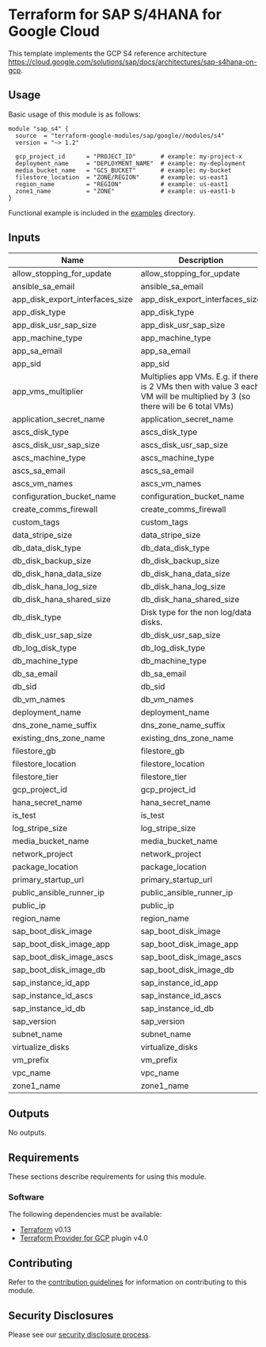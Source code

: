 # Terraform for SAP S/4HANA for Google Cloud

This template implements the GCP S4 reference architecture
https://cloud.google.com/solutions/sap/docs/architectures/sap-s4hana-on-gcp.

## Usage

Basic usage of this module is as follows:

```hcl
module "sap_s4" {
  source  = "terraform-google-modules/sap/google//modules/s4"
  version = "~> 1.2"

  gcp_project_id      = "PROJECT_ID"       # example: my-project-x
  deployment_name     = "DEPLOYMENT_NAME"  # example: my-deployment
  media_bucket_name   = "GCS_BUCKET"       # example: my-bucket
  filestore_location  = "ZONE/REGION"      # example: us-east1
  region_name         = "REGION"           # example: us-east1
  zone1_name          = "ZONE"             # example: us-east1-b
}
```

Functional example is included in the
[examples](../../examples/sap_hana_simple) directory.

<!-- BEGINNING OF PRE-COMMIT-TERRAFORM DOCS HOOK -->
## Inputs

| Name | Description | Type | Default | Required |
|------|-------------|------|---------|:--------:|
| allow\_stopping\_for\_update | allow\_stopping\_for\_update | `bool` | `true` | no |
| ansible\_sa\_email | ansible\_sa\_email | `string` | `""` | no |
| app\_disk\_export\_interfaces\_size | app\_disk\_export\_interfaces\_size | `number` | `128` | no |
| app\_disk\_type | app\_disk\_type | `string` | `"pd-balanced"` | no |
| app\_disk\_usr\_sap\_size | app\_disk\_usr\_sap\_size | `number` | `128` | no |
| app\_machine\_type | app\_machine\_type | `string` | `"n1-highem-32"` | no |
| app\_sa\_email | app\_sa\_email | `string` | `""` | no |
| app\_sid | app\_sid | `string` | `"ED1"` | no |
| app\_vms\_multiplier | Multiplies app VMs. E.g. if there is 2 VMs then with value 3 each VM will be multiplied by 3 (so there will be 6 total VMs) | `number` | `1` | no |
| application\_secret\_name | application\_secret\_name | `string` | `"default"` | no |
| ascs\_disk\_type | ascs\_disk\_type | `string` | `"pd-balanced"` | no |
| ascs\_disk\_usr\_sap\_size | ascs\_disk\_usr\_sap\_size | `number` | `128` | no |
| ascs\_machine\_type | ascs\_machine\_type | `string` | `"n1-standard-8"` | no |
| ascs\_sa\_email | ascs\_sa\_email | `string` | `""` | no |
| ascs\_vm\_names | ascs\_vm\_names | `list(any)` | `[]` | no |
| configuration\_bucket\_name | configuration\_bucket\_name | `string` | `""` | no |
| create\_comms\_firewall | create\_comms\_firewall | `bool` | `true` | no |
| custom\_tags | custom\_tags | `list(any)` | `[]` | no |
| data\_stripe\_size | data\_stripe\_size | `string` | `"256k"` | no |
| db\_data\_disk\_type | db\_data\_disk\_type | `string` | `"pd-balanced"` | no |
| db\_disk\_backup\_size | db\_disk\_backup\_size | `number` | `128` | no |
| db\_disk\_hana\_data\_size | db\_disk\_hana\_data\_size | `number` | `249` | no |
| db\_disk\_hana\_log\_size | db\_disk\_hana\_log\_size | `number` | `104` | no |
| db\_disk\_hana\_shared\_size | db\_disk\_hana\_shared\_size | `number` | `208` | no |
| db\_disk\_type | Disk type for the non log/data disks. | `string` | `"pd-balanced"` | no |
| db\_disk\_usr\_sap\_size | db\_disk\_usr\_sap\_size | `number` | `32` | no |
| db\_log\_disk\_type | db\_log\_disk\_type | `string` | `"pd-balanced"` | no |
| db\_machine\_type | db\_machine\_type | `string` | `"n1-highmem-32"` | no |
| db\_sa\_email | db\_sa\_email | `string` | `""` | no |
| db\_sid | db\_sid | `string` | `"HD1"` | no |
| db\_vm\_names | db\_vm\_names | `list(any)` | `[]` | no |
| deployment\_name | deployment\_name | `string` | n/a | yes |
| dns\_zone\_name\_suffix | dns\_zone\_name\_suffix | `string` | `"gcp.sapcloud.goog."` | no |
| existing\_dns\_zone\_name | existing\_dns\_zone\_name | `string` | `""` | no |
| filestore\_gb | filestore\_gb | `number` | `1024` | no |
| filestore\_location | filestore\_location | `string` | n/a | yes |
| filestore\_tier | filestore\_tier | `string` | `"ENTERPRISE"` | no |
| gcp\_project\_id | gcp\_project\_id | `string` | n/a | yes |
| hana\_secret\_name | hana\_secret\_name | `string` | `"default"` | no |
| is\_test | is\_test | `string` | `"false"` | no |
| log\_stripe\_size | log\_stripe\_size | `string` | `"64k"` | no |
| media\_bucket\_name | media\_bucket\_name | `string` | n/a | yes |
| network\_project | network\_project | `string` | `""` | no |
| package\_location | package\_location | `string` | `"gs://cloudsapdeploy/deployments/latest"` | no |
| primary\_startup\_url | primary\_startup\_url | `string` | `"gs://cloudsapdeploy/deployments/latest/startup/ansible_runner_startup.sh"` | no |
| public\_ansible\_runner\_ip | public\_ansible\_runner\_ip | `bool` | `true` | no |
| public\_ip | public\_ip | `bool` | `false` | no |
| region\_name | region\_name | `string` | n/a | yes |
| sap\_boot\_disk\_image | sap\_boot\_disk\_image | `string` | `"projects/rhel-sap-cloud/global/images/rhel-8-4-sap-v20220719"` | no |
| sap\_boot\_disk\_image\_app | sap\_boot\_disk\_image\_app | `string` | `""` | no |
| sap\_boot\_disk\_image\_ascs | sap\_boot\_disk\_image\_ascs | `string` | `""` | no |
| sap\_boot\_disk\_image\_db | sap\_boot\_disk\_image\_db | `string` | `""` | no |
| sap\_instance\_id\_app | sap\_instance\_id\_app | `string` | `"10"` | no |
| sap\_instance\_id\_ascs | sap\_instance\_id\_ascs | `string` | `"11"` | no |
| sap\_instance\_id\_db | sap\_instance\_id\_db | `string` | `"00"` | no |
| sap\_version | sap\_version | `string` | `"2021"` | no |
| subnet\_name | subnet\_name | `string` | `"default"` | no |
| virtualize\_disks | virtualize\_disks | `bool` | `true` | no |
| vm\_prefix | vm\_prefix | `string` | `"sap"` | no |
| vpc\_name | vpc\_name | `string` | `"default"` | no |
| zone1\_name | zone1\_name | `string` | n/a | yes |

## Outputs

No outputs.

<!-- END OF PRE-COMMIT-TERRAFORM DOCS HOOK -->

## Requirements

These sections describe requirements for using this module.

### Software

The following dependencies must be available:

- [Terraform][terraform] v0.13
- [Terraform Provider for GCP][terraform-provider-gcp] plugin v4.0

## Contributing

Refer to the [contribution guidelines](./CONTRIBUTING.md) for
information on contributing to this module.

[iam-module]: https://registry.terraform.io/modules/terraform-google-modules/iam/google
[project-factory-module]: https://registry.terraform.io/modules/terraform-google-modules/project-factory/google
[terraform-provider-gcp]: https://www.terraform.io/docs/providers/google/index.html
[terraform]: https://www.terraform.io/downloads.html

## Security Disclosures

Please see our [security disclosure process](./SECURITY.md).
